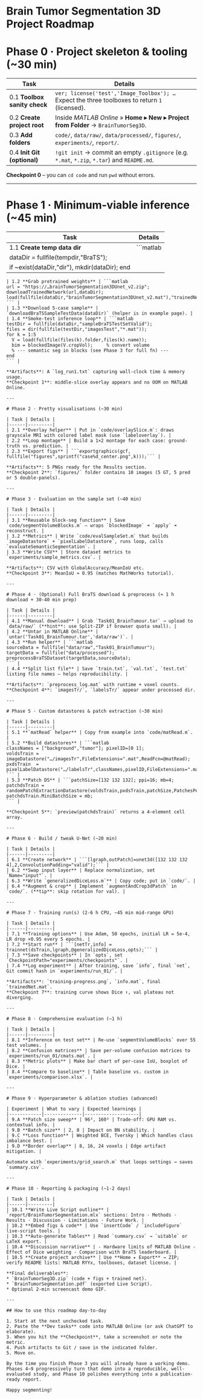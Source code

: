 # Brain Tumor Segmentation 3D Project Roadmap

# Phase 0 · Project skeleton & tooling (\~30 min)

| Task                         | Details                                                                                         |
| ---------------------------- | ----------------------------------------------------------------------------------------------- |
| 0.1 **Toolbox sanity check** | `ver; license('test','Image_Toolbox'); …`  Expect the three toolboxes to return `1` (licensed). |
| 0.2 **Create project root**  | Inside *MATLAB Online* » **Home ▸ New ▸ Project from Folder** → `BrainTumorSeg3D`.              |
| 0.3 **Add folders**          | `code/`, `data/raw/`, `data/processed/`, `figures/`, `experiments/`, `report/`.                 |
| 0.4 **Init Git (optional)**  | `!git init` → commit an empty `.gitignore` (e.g. `*.mat`, `*.zip`, `*.tar`) and `README.md`.    |

**Checkpoint 0** – you can `cd code` and run `pwd` without errors.

---

# Phase 1 · Minimum-viable inference (\~45 min)

| Task                                           | Details      |
| ---------------------------------------------- | ------------ |
| 1.1 **Create temp data dir**                   | \`\`\`matlab |
| dataDir = fullfile(tempdir,"BraTS");           |              |
| if \~exist(dataDir,"dir"), mkdir(dataDir); end |              |

````|
| 1.2 **Grab pretrained weights** | ```matlab
url = "https://…brainTumorSegmentation3DUnet_v2.zip";
downloadTrainedNetwork(url,dataDir);
load(fullfile(dataDir,"brainTumorSegmentation3DUnet_v2.mat"),"trainedNet")
``` |
| 1.3 **Download 5-case sample** | `downloadBraTSSampleTestData(dataDir)` (helper is in example page). |
| 1.4 **Smoke-test inference loop** | ```matlab
testDir = fullfile(dataDir,"sampleBraTSTestSetValid");
files = dir(fullfile(testDir,"imagesTest","*.mat"));
for k = 1:5
  V = load(fullfile(files(k).folder,files(k).name));
  bim = blockedImage(V.cropVol);     % convert volume
  % --- semantic seg in blocks (see Phase 3 for full fn) ---
end
``` |

**Artifacts**: A `log_run1.txt` capturing wall-clock time & memory usage.  
**Checkpoint 1**: middle-slice overlay appears and no OOM on MATLAB Online.

---

# Phase 2 · Pretty visualisations (~30 min)

| Task | Details |
|------|---------|
| 2.1 **Overlay helper** | Put in `code/overlaySlice.m`: draws grayscale MRI with colored label mask (use `labeloverlay`). |
| 2.2 **Loop montage** | Build a 1×2 montage for each case: ground-truth vs. prediction. |
| 2.3 **Export figs** | ```exportgraphics(gcf, fullfile("figures",sprintf("case%d_center.png",k)));``` |

**Artifacts**: 5 PNGs ready for the Results section.  
**Checkpoint 2**: `figures/` folder contains 10 images (5 GT, 5 pred or 5 double-panels).

---

# Phase 3 · Evaluation on the sample set (~40 min)

| Task | Details |
|------|---------|
| 3.1 **Reusable block-seg function** | Save `code/segmentVolumeBlocks.m` – wraps `blockedImage` ➜ `apply` ➜ reconstruct. |
| 3.2 **Metrics** | Write `code/evalSampleSet.m` that builds `imageDatastore` + `pixelLabelDatastore`, runs loop, calls `evaluateSemanticSegmentation`. |
| 3.3 **Write CSV** | Store dataset metrics to `experiments/sample_metrics.csv`. |

**Artifacts**: CSV with GlobalAccuracy/MeanIoU etc.  
**Checkpoint 3**: MeanIoU ≈ 0.95 (matches MathWorks tutorial).

---

# Phase 4 · (Optional) Full BraTS download & preprocess (≈ 1 h download + 30-40 min prep)

| Task | Details |
|------|---------|
| 4.1 **Manual download** | Grab `Task01_BrainTumour.tar` → upload to `data/raw/` (**hint**: use Split-ZIP if browser quota small). |
| 4.2 **Untar in MATLAB Online** | `untar('Task01_BrainTumour.tar','data/raw')`. |
| 4.3 **Run helper** | ```matlab
sourceData = fullfile("data/raw","Task01_BrainTumour");
targetData = fullfile("data/processed");
preprocessBraTSDataset(targetData,sourceData);
``` |
| 4.4 **Split list file** | Save `train.txt`, `val.txt`, `test.txt` listing file names – helps reproducibility. |

**Artifacts**: `preprocess_log.mat` with runtime + voxel counts.  
**Checkpoint 4**: `imagesTr/`, `labelsTr/` appear under processed dir.

---

# Phase 5 · Custom datastores & patch extraction (~30 min)

| Task | Details |
|------|---------|
| 5.1 **`matRead` helper** | Copy from example into `code/matRead.m`. |
| 5.2 **Build datastores** | ```matlab
classNames = ["background","tumor"]; pixelID=[0 1];
voldsTrain = imageDatastore("…/imagesTr",FileExtensions=".mat",ReadFcn=@matRead);
pxdsTrain  = pixelLabelDatastore("…/labelsTr",classNames,pixelID,FileExtensions=".mat",ReadFcn=@matRead);
``` |
| 5.3 **Patch DS** | ```patchSize=[132 132 132]; ppi=16; mb=4;
patchdsTrain = randomPatchExtractionDatastore(voldsTrain,pxdsTrain,patchSize,PatchesPerImage=ppi);
patchdsTrain.MiniBatchSize = mb;
``` |

**Checkpoint 5**: `preview(patchdsTrain)` returns a 4-element cell array.

---

# Phase 6 · Build / tweak U-Net (~20 min)

| Task | Details |
|------|---------|
| 6.1 **Create network** | ```[lgraph,outPatch]=unet3d([132 132 132 4],2,ConvolutionPadding="valid");``` |
| 6.2 **Swap input layer** | Replace normalization, set `Name="input"`. |
| 6.3 **Write `generalizedDiceLoss.m`** | Copy code; put in `code/`. |
| 6.4 **Augment & crop** | Implement `augmentAndCrop3dPatch` in `code/`. (**tip**: skip rotation for val). |

---

# Phase 7 · Training run(s) (2-6 h CPU, ~45 min mid-range GPU)

| Task | Details |
|------|---------|
| 7.1 **Training options** | Use Adam, 50 epochs, initial LR = 5e-4, LR drop ×0.95 every 5 epochs. |
| 7.2 **Start run** | ```[netTr,info] = trainnet(dsTrain,lgraph,@generalizedDiceLoss,opts);``` |
| 7.3 **Save checkpoints** | In `opts`, set `CheckpointPath="experiments/checkpoints"`. |
| 7.4 **Log experiment** | After training, save `info`, final `net`, Git commit hash in `experiments/run_01/`. |

**Artifacts**: `training-progress.png`, `info.mat`, final `trainedNet.mat`.  
**Checkpoint 7**: training curve shows Dice ↑, val plateau not diverging.

---

# Phase 8 · Comprehensive evaluation (~1 h)

| Task | Details |
|------|---------|
| 8.1 **Inference on test set** | Re-use `segmentVolumeBlocks` over 55 test volumes. |
| 8.2 **Confusion matrices** | Save per-volume confusion matrices to `experiments/run_01/cmats.mat`. |
| 8.3 **Metric plots** | Make bar chart of per-case IoU, boxplot of Dice. |
| 8.4 **Compare to baseline** | Table baseline vs. custom in `experiments/comparison.xlsx`. |

---

# Phase 9 · Hyperparameter & ablation studies (advanced)

| Experiment | What to vary | Expected learnings |
|------------|--------------|--------------------|
| 9.A **Patch size sweep** | 96³, 160³ | Trade-off: GPU RAM vs. contextual info. |
| 9.B **Batch size** | 2, 8 | Impact on BN stability. |
| 9.C **Loss function** | Weighted BCE, Tversky | Which handles class imbalance best. |
| 9.D **Border overlap** | 8, 16, 24 voxels | Edge artifact mitigation. |

Automate with `experiments/grid_search.m` that loops settings → saves `summary.csv`.

---

# Phase 10 · Reporting & packaging (~1-2 days)

| Task | Details |
|------|---------|
| 10.1 **Write Live Script outline** | `report/BrainTumorSegmentation.mlx` sections: Intro · Methods · Results · Discussion · Limitations · Future Work. |
| 10.2 **Embed figs & code** | Use `insertCode` / `includeFigure` live-script tools. |
| 10.3 **Auto-generate Tables** | Read `summary.csv` → `uitable` or LaTeX export. |
| 10.4 **Discussion narrative** | - Hardware limits of MATLAB Online - Effect of Dice weighting - Comparison with BraTS leaderboard. |
| 10.5 **Create project archive** | Use **Home ▸ Export** → ZIP; verify README lists: MATLAB RYYx, toolboxes, dataset license. |

**Final deliverables**:  
* `BrainTumorSeg3D.zip` (code + figs + trained net).  
* `BrainTumorSegmentation.pdf` (exported Live Script).  
* Optional 2-min screencast demo GIF.

---

## How to use this roadmap day-to-day

1. Start at the next unchecked task.  
2. Paste the **Dev tasks** code into MATLAB Online (or ask ChatGPT to elaborate).  
3. When you hit the **Checkpoint**, take a screenshot or note the metric.  
4. Push artifacts to Git / save in the indicated folder.  
5. Move on.

By the time you finish Phase 3 you will already have a working demo. Phases 4–9 progressively turn that demo into a reproducible, well-evaluated study, and Phase 10 polishes everything into a publication-ready report.

Happy segmenting!
````
